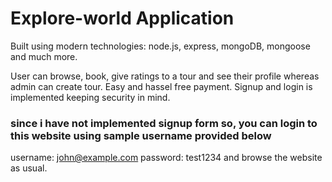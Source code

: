 # Explore-world Application

Built using modern technologies: node.js, express, mongoDB, mongoose and much more.

User can browse, book, give ratings to a tour and see their profile whereas admin can create tour.
Easy and hassel free payment.
Signup and login is implemented keeping security in mind.

### since i have not implemented signup form so, you can login to this website using sample username provided below
username: john@example.com
password: test1234
and browse the website as usual.
